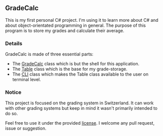 ## GradeCalc

This is my first personal C# project. I'm using it to learn more about C# and about object-orientated programming in general.
The purpose of this program is to store my grades and calculate their average.

### Details
GradeCalc is made of three essential parts:
- The [GradeCalc](https://github.com/clragon/GradeCalc/blob/master/GradeCalc/GradeCalc.cs) class which is but the shell for this application.
- The [Table](https://github.com/clragon/GradeCalc/blob/master/GradesTable/GradesTable.cs) class which is the base for my grade-storage.
- The [CLI](https://github.com/clragon/GradeCalc/blob/master/GradesCli/GradesCli.cs) class which makes the Table class available to the user on terminal level.


### Notice
This project is focused on the grading system in Switzerland. It can work with other grading systems but keep in mind it wasn't primarily intended to do so.

Feel free to use it under the provided [license](https://github.com/clragon/GradeCalc/blob/master/LICENSE).
I welcome any pull request, issue or suggestion.

